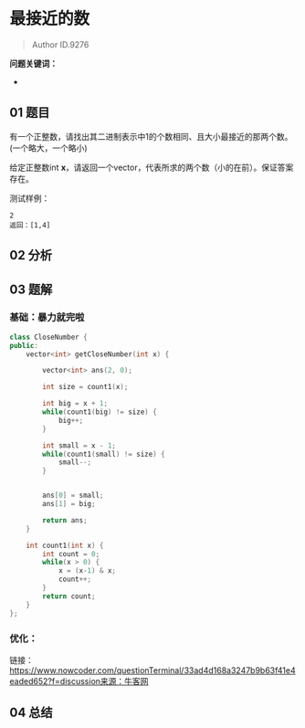 # 最接近的数
> Author ID.9276 

**问题关键词：**

- 

## 01 题目


有一个正整数，请找出其二进制表示中1的个数相同、且大小最接近的那两个数。(一个略大，一个略小)

给定正整数int **x**，请返回一个vector，代表所求的两个数（小的在前）。保证答案存在。

测试样例：

```
2
返回：[1,4]
```

## 02 分析



## 03 题解

### 基础：暴力就完啦

```c++
class CloseNumber {
public:
    vector<int> getCloseNumber(int x) {

        vector<int> ans(2, 0);

        int size = count1(x);

        int big = x + 1;
        while(count1(big) != size) {
            big++;
        }

        int small = x - 1;
        while(count1(small) != size) {
            small--;
        }


        ans[0] = small;
        ans[1] = big;

        return ans;
    }

    int count1(int x) {
        int count = 0;
        while(x > 0) {
            x = (x-1) & x;
            count++;
        }
        return count;
    }
};
```

### 优化：

链接：https://www.nowcoder.com/questionTerminal/33ad4d168a3247b9b63f41e4eaded652?f=discussion来源：牛客网

## 04 总结


